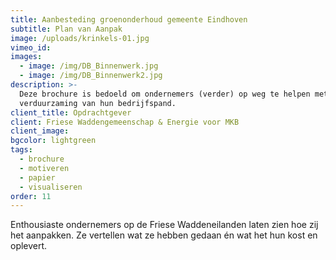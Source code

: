```yaml
---
title: Aanbesteding groenonderhoud gemeente Eindhoven
subtitle: Plan van Aanpak
image: /uploads/krinkels-01.jpg
vimeo_id:
images:
  - image: /img/DB_Binnenwerk.jpg
  - image: /img/DB_Binnenwerk2.jpg
description: >-
  Deze brochure is bedoeld om ondernemers (verder) op weg te helpen met de
  verduurzaming van hun bedrijfspand.
client_title: Opdrachtgever
client: Friese Waddengemeenschap & Energie voor MKB
client_image:
bgcolor: lightgreen
tags:
  - brochure
  - motiveren
  - papier
  - visualiseren
order: 11
---
```

Enthousiaste ondernemers op de Friese Waddeneilanden laten zien hoe zij het aanpakken. Ze vertellen wat ze hebben gedaan én wat het hun kost en oplevert.
